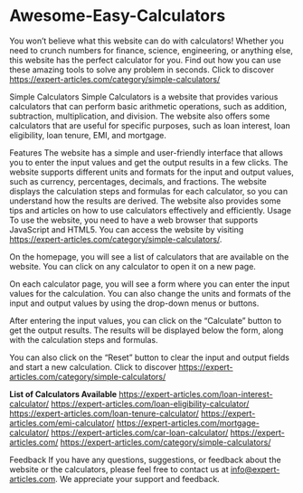 # Awesome-Easy-Calculators
You won’t believe what this website can do with calculators! Whether you need to crunch numbers for finance, science, engineering, or anything else, this website has the perfect calculator for you. Find out how you can use these amazing tools to solve any problem in seconds. Click to discover https://expert-articles.com/category/simple-calculators/

Simple Calculators
Simple Calculators is a website that provides various calculators that can perform basic arithmetic operations, such as addition, subtraction, multiplication, and division. The website also offers some calculators that are useful for specific purposes, such as loan interest, loan eligibility, loan tenure, EMI, and mortgage.

Features
The website has a simple and user-friendly interface that allows you to enter the input values and get the output results in a few clicks.
The website supports different units and formats for the input and output values, such as currency, percentages, decimals, and fractions.
The website displays the calculation steps and formulas for each calculator, so you can understand how the results are derived.
The website also provides some tips and articles on how to use calculators effectively and efficiently.
Usage
To use the website, you need to have a web browser that supports JavaScript and HTML5. You can access the website by visiting https://expert-articles.com/category/simple-calculators/.

On the homepage, you will see a list of calculators that are available on the website. You can click on any calculator to open it on a new page.

On each calculator page, you will see a form where you can enter the input values for the calculation. You can also change the units and formats of the input and output values by using the drop-down menus or buttons.

After entering the input values, you can click on the “Calculate” button to get the output results. The results will be displayed below the form, along with the calculation steps and formulas.

You can also click on the “Reset” button to clear the input and output fields and start a new calculation.
Click to discover https://expert-articles.com/category/simple-calculators/

**List of Calculators Available**
https://expert-articles.com/loan-interest-calculator/
https://expert-articles.com/loan-eligibility-calculator/
https://expert-articles.com/loan-tenure-calculator/
https://expert-articles.com/emi-calculator/
https://expert-articles.com/mortgage-calculator/
https://expert-articles.com/car-loan-calculator/
https://expert-articles.com/
https://expert-articles.com/category/simple-calculators/


Feedback
If you have any questions, suggestions, or feedback about the website or the calculators, please feel free to contact us at info@expert-articles.com. We appreciate your support and feedback.

